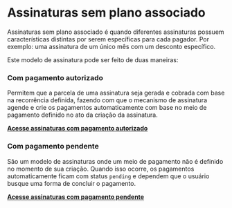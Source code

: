 # Assinaturas sem plano associado 

Assinaturas sem plano associado é quando diferentes assinaturas possuem características distintas por serem específicas para cada pagador. Por exemplo: uma assinatura de um único mês com um desconto específico.

Este modelo de assinatura pode ser feito de duas maneiras:

### Com pagamento autorizado
Permitem que a parcela de uma assinatura seja gerada e cobrada com base na recorrência definida, fazendo com que o mecanismo de assinatura agende e crie os pagamentos automaticamente com base no meio de pagamento definido no ato da criação da assinatura.

[**Acesse assinaturas com pagamento autorizado**](/developers/pt/docs/subscriptions/integration-configuration/subscription-no-associated-plan/authorized-payments)

### Com pagamento pendente
São um modelo de assinaturas onde um meio de pagamento não é definido no momento de sua criação. Quando isso ocorre, os pagamentos automaticamente ficam com status `pending` e dependem que o usuário busque uma forma de concluir o pagamento.

[**Acesse assinaturas com pagamento pendente**](/developers/pt/docs/subscriptions/integration-configuration/subscription-no-associated-plan/pending-payments)